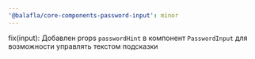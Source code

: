 ```yaml
---
'@balafla/core-components-password-input': minor
---
```


fix(input): Добавлен props `passwordHint` в компонент `PasswordInput` для возможности управлять текстом подсказки
